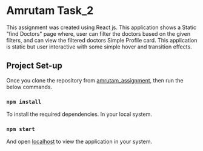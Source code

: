 # Amrutam Task_2

This assignment was created using React js.
This application shows a Static "find Doctors" page where, user can filter the doctors based on the given filters, and can view the filtered doctors Simple Profile card. This application is static but user interactive with some simple hover and transition effects.

## Project Set-up

Once you clone the repository from [amrutam_assignment](https://github.com/kdChary/amrutam_assignment), then run the below commands.

### `npm install`

To install the required dependencies. In your local system.

### `npm start`

And open [localhost](http://localhost:3000) to view the application in your system.

